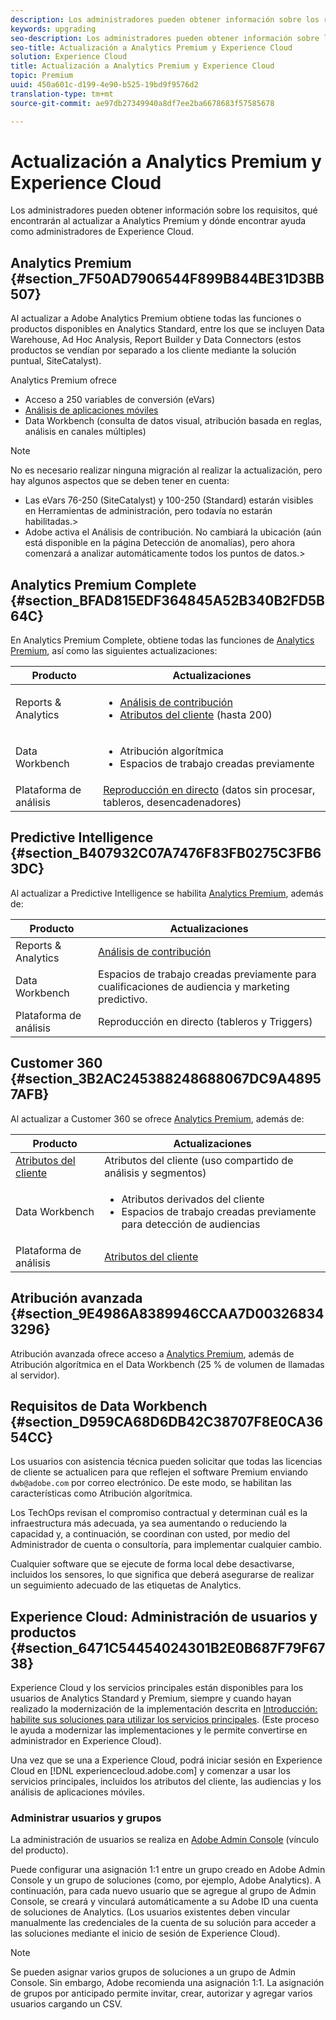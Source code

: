 ```yaml
---
description: Los administradores pueden obtener información sobre los requisitos, qué encontrarán al actualizar a Analytics Premium y dónde encontrar ayuda como administradores de Experience Cloud.
keywords: upgrading
seo-description: Los administradores pueden obtener información sobre los requisitos, qué encontrarán al actualizar a Analytics Premium y dónde encontrar ayuda como administradores de Experience Cloud.
seo-title: Actualización a Analytics Premium y Experience Cloud
solution: Experience Cloud
title: Actualización a Analytics Premium y Experience Cloud
topic: Premium
uuid: 450a601c-d199-4e90-b525-19bd9f9576d2
translation-type: tm+mt
source-git-commit: ae97db27349940a8df7ee2ba6678683f57585678

---
```



# Actualización a Analytics Premium y Experience Cloud

Los administradores pueden obtener información sobre los requisitos, qué encontrarán al actualizar a Analytics Premium y dónde encontrar ayuda como administradores de Experience Cloud.

## Analytics Premium {#section_7F50AD7906544F899B844BE31D3BB507}

Al actualizar a Adobe Analytics Premium obtiene todas las funciones o productos disponibles en Analytics Standard, entre los que se incluyen Data Warehouse, Ad Hoc Analysis, Report Builder y Data Connectors (estos productos se vendían por separado a los cliente mediante la solución puntual, SiteCatalyst).

Analytics Premium ofrece

* Acceso a 250 variables de conversión (eVars)
* [Análisis de aplicaciones móviles](https://docs.adobe.com/content/help/en/mobile-services/using/home.html)
* Data Workbench (consulta de datos visual, atribución basada en reglas, análisis en canales múltiples)

>[!NOTE]
>
>No es necesario realizar ninguna migración al realizar la actualización, pero hay algunos aspectos que se deben tener en cuenta:
>
>* Las eVars 76-250 (SiteCatalyst) y 100-250 (Standard) estarán visibles en Herramientas de administración, pero todavía no estarán habilitadas.&gt;
>* Adobe activa el Análisis de contribución. No cambiará la ubicación (aún está disponible en la página Detección de anomalías), pero ahora comenzará a analizar automáticamente todos los puntos de datos.&gt;


## Analytics Premium Complete {#section_BFAD815EDF364845A52B340B2FD5B64C}

En Analytics Premium Complete, obtiene todas las funciones de [Analytics Premium](../admin-getting-started/upgrade-to-analytics-premium.md#section_7F50AD7906544F899B844BE31D3BB507), así como las siguientes actualizaciones:

| Producto | Actualizaciones |
|--- |--- |
| Reports &amp; Analytics | <ul><li>[Análisis de contribución](https://docs.adobe.com/content/help/en/analytics/analyze/analysis-workspace/virtual-analyst/contribution-analysis/ca-tokens.html)</li><li>[Atributos del cliente](../attributes/attributes.md#concept_ACFEE7C8B8E94875BA0825CDF4913AF1) (hasta 200)</li></ul> |
| Data Workbench | <ul><li>Atribución algorítmica</li><li>Espacios de trabajo creadas previamente</li></ul> |
| Plataforma de análisis | [Reproducción en directo](https://helpx.adobe.com/analytics/kb/getting-started-with-livestream-api.html) (datos sin procesar, tableros, desencadenadores) |

## Predictive Intelligence {#section_B407932C07A7476F83FB0275C3FB63DC}

Al actualizar a Predictive Intelligence se habilita [Analytics Premium](../admin-getting-started/upgrade-to-analytics-premium.md#section_7F50AD7906544F899B844BE31D3BB507), además de:

| Producto | Actualizaciones |
|---|---|
| Reports &amp; Analytics | [Análisis de contribución](https://docs.adobe.com/content/help/en/analytics/analyze/analysis-workspace/virtual-analyst/contribution-analysis/ca-tokens.html) |
| Data Workbench | Espacios de trabajo creadas previamente para cualificaciones de audiencia y marketing predictivo. |
| Plataforma de análisis | Reproducción en directo (tableros y Triggers) |

## Customer 360  {#section_3B2AC245388248688067DC9A48957AFB}

Al actualizar a Customer 360 se ofrece [Analytics Premium](../admin-getting-started/upgrade-to-analytics-premium.md#section_7F50AD7906544F899B844BE31D3BB507), además de:

| Producto | Actualizaciones |
|--- |--- |
| [Atributos del cliente](../attributes/attributes.md) | Atributos del cliente (uso compartido de análisis y segmentos) |
| Data Workbench | <ul><li>Atributos derivados del cliente</li><li>Espacios de trabajo creadas previamente para detección de audiencias</li></ul> |
| Plataforma de análisis | [Atributos del cliente](../attributes/attributes.md) |

## Atribución avanzada {#section_9E4986A8389946CCAA7D003268343296}

Atribución avanzada ofrece acceso a [Analytics Premium](../admin-getting-started/upgrade-to-analytics-premium.md#section_7F50AD7906544F899B844BE31D3BB507), además de Atribución algorítmica en el Data Workbench (25 % de volumen de llamadas al servidor).

## Requisitos de Data Workbench  {#section_D959CA68D6DB42C38707F8E0CA3654CC}

Los usuarios con asistencia técnica pueden solicitar que todas las licencias de cliente se actualicen para que reflejen el software Premium enviando `dwb@adobe.com` por correo electrónico. De este modo, se habilitan las características como Atribución algorítmica.

Los TechOps revisan el compromiso contractual y determinan cuál es la infraestructura más adecuada, ya sea aumentando o reduciendo la capacidad y, a continuación, se coordinan con usted, por medio del Administrador de cuenta o consultoría, para implementar cualquier cambio.

Cualquier software que se ejecute de forma local debe desactivarse, incluidos los sensores, lo que significa que deberá asegurarse de realizar un seguimiento adecuado de las etiquetas de Analytics.

## Experience Cloud: Administración de usuarios y productos {#section_6471C54454024301B2E0B687F79F6738}

Experience Cloud y los servicios principales están disponibles para los usuarios de Analytics Standard y Premium, siempre y cuando hayan realizado la modernización de la implementación descrita en [Introducción: habilite sus soluciones para utilizar los servicios principales](../core-services/core-services.md#concept_07ED1D5C64234E77976E6D572E78FB9C). (Este proceso le ayuda a modernizar las implementaciones y le permite convertirse en administrador en Experience Cloud).

Una vez que se una a Experience Cloud, podrá iniciar sesión en Experience Cloud en [!DNL experiencecloud.adobe.com] y comenzar a usar los servicios principales, incluidos los atributos del cliente, las audiencias y los análisis de aplicaciones móviles.

### Administrar usuarios y grupos

La administración de usuarios se realiza en [Adobe Admin Console](https://helpx.adobe.com/enterprise/help/aedash.html) (vínculo del producto).

Puede configurar una asignación 1:1 entre un grupo creado en Adobe Admin Console y un grupo de soluciones (como, por ejemplo, Adobe Analytics). A continuación, para cada nuevo usuario que se agregue al grupo de Admin Console, se creará y vinculará automáticamente a su Adobe ID una cuenta de soluciones de Analytics. (Los usuarios existentes deben vincular manualmente las credenciales de la cuenta de su solución para acceder a las soluciones mediante el inicio de sesión de Experience Cloud).

>[!NOTE]
>
>Se pueden asignar varios grupos de soluciones a un grupo de Admin Console. Sin embargo, Adobe recomienda una asignación 1:1. La asignación de grupos por anticipado permite invitar, crear, autorizar y agregar varios usuarios cargando un CSV.
